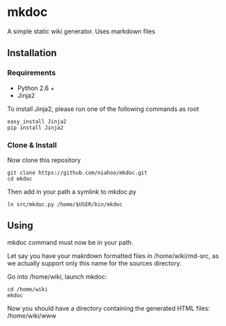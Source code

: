 mkdoc
=====

A simple static wiki generator. Uses markdown files

Installation
------------

### Requirements

- Python 2.6 +
- Jinja2

To install Jinja2, please run one of the following commands as root

    easy_install Jinja2
    pip install Jinja2

### Clone & Install

Now clone this repository

    git clone https://github.com/niahoo/mkdoc.git
    cd mkdoc

Then add in your path a symlink to mkdoc.py

    ln src/mkdoc.py /home/$USER/bin/mkdoc

Using
-----

mkdoc command must now be in your path.

Let say you have your makrdown formatted files in /home/wiki/md-src,
as we actually support only this name for the sources directory.

Go into /home/wiki, launch mkdoc:

    cd /home/wiki
    mkdoc

Now you should have a directory containing the generated HTML files:
/home/wiki/www
